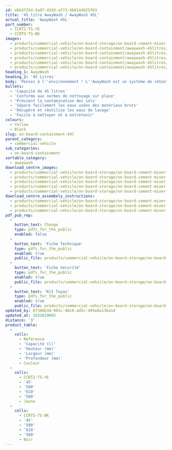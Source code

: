 ```yaml
---
id: ebb3f254-5a07-43d3-a773-4b8144b25f63
title: '45 litre AwayWash / AwayWash 45L'
actual_title: 'AwayWash 45L'
part_number:
  - CCRT2-TS-YE
  - CCRTS-TS-BK
images:
  - products/commercial-vehicle/on-board-storage/on-board-cement-mixer-concrete-washout/45l/images-lr/Product_Image_776x776_(518x518_focus_area)-AwayWash-MKII_01.jpg
  - products/commercial-vehicle/on-board-containment/awaywash-45litres/images-lr/CCRT2-TS_BK_01.jpg
  - products/commercial-vehicle/on-board-containment/awaywash-45litres/images-lr/CCRT2-TS_YE_03.jpg
  - products/commercial-vehicle/on-board-containment/awaywash-45litres/images-lr/CCRT2-TS_YE_01.jpg
  - products/commercial-vehicle/on-board-containment/awaywash-45litres/images-lr/CCRT2-TS_YE_02.jpg
  - products/commercial-vehicle/on-board-containment/awaywash-45litres/images-lr/CCRT2-TS_YE_04.jpg
heading_1: AwayWash
heading_2: '45 Litres'
body: 'Pensez à l''environnement ! L''AwayWash est un système de rétention embarquée qui permet le nettoyage sur place plus efficace et rapide.'
bullets:
  - 'Capacité de 45 litres'
  - 'Conforme aux normes de nettoyage sur place'
  - 'Prévient la contamination des sols'
  - 'Sépare facilement les eaux usées des matériaux bruts'
  - 'Récupère et réutilise les eaux de lavage'
  - 'Facile à nettoyer et à entretenir'
colours:
  - Yellow
  - Black
slug: on-board-containment-44l
parent_category:
  - commercial-vehicle
sub_categories:
  - on-board-containment
sortable_category:
  - awaywash
download_centre_images:
  - products/commercial-vehicle/on-board-storage/on-board-cement-mixer-concrete-washout/45l/images-hr/AwayWash-MKII_01.jpg
  - products/commercial-vehicle/on-board-storage/on-board-cement-mixer-concrete-washout/45l/images-hr/AwayWash-MKII_02.jpg
  - products/commercial-vehicle/on-board-storage/on-board-cement-mixer-concrete-washout/45l/images-hr/AwayWash-MKII_03.jpg
  - products/commercial-vehicle/on-board-storage/on-board-cement-mixer-concrete-washout/45l/images-hr/AwayWash-MKII_04.jpg
  - products/commercial-vehicle/on-board-storage/on-board-cement-mixer-concrete-washout/45l/images-hr/AwayWash-MKII_05.jpg
download_centre_assembely_instructions:
  - products/commercial-vehicle/on-board-storage/on-board-cement-mixer-concrete-washout/55l/pdf-hr/PIL-SAL-0039.pdf
  - products/commercial-vehicle/on-board-storage/on-board-cement-mixer-concrete-washout/55l/pdf-hr/PIL-SAL-0040.pdf
  - products/commercial-vehicle/on-board-storage/on-board-cement-mixer-concrete-washout/55l/pdf-hr/PIL-SAL-0042.pdf
pdf_pub_rep:
  -
    button_text: Change
    type: pdfs_for_the_public
    enabled: false
  -
    button_text: 'Fiche Technique'
    type: pdfs_for_the_public
    enabled: true
    public_file: products/commercial-vehicle/on-board-storage/on-board-cement-mixer-concrete-washout/55l/pdf-lr/PIL-SAL-0039.pdf
  -
    button_text: 'Fiche Sécurité'
    type: pdfs_for_the_public
    enabled: true
    public_file: products/commercial-vehicle/on-board-storage/on-board-cement-mixer-concrete-washout/55l/pdf-lr/PIL-SAL-0040.pdf
  -
    button_text: 'Kit Tuyau'
    type: pdfs_for_the_public
    enabled: true
    public_file: products/commercial-vehicle/on-board-storage/on-board-cement-mixer-concrete-washout/55l/pdf-lr/PIL-SAL-0042.pdf
updated_by: 6f380b3d-901c-48c0-ad5c-495e8a13ba14
updated_at: 1631629065
distance: '3'
product_table:
  -
    cells:
      - Référence
      - 'Capacité (l)'
      - 'Hauteur (mm)'
      - 'Largeur (mm)'
      - 'Profondeur (mm)'
      - Couleur
  -
    cells:
      - CCRT2-TS-YE
      - '45'
      - '500'
      - '610'
      - '560'
      - Jaune
  -
    cells:
      - CCRTS-TS-BK
      - '45'
      - '500'
      - '610'
      - '560'
      - Noir
---
```


